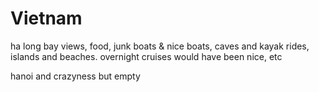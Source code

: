 # Vietnam

ha long bay
views, food, junk boats & nice boats, caves and kayak rides, islands and beaches. 
overnight cruises would have been nice, etc

hanoi and crazyness but empty
